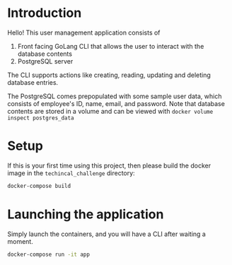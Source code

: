 # Introduction

Hello! This user management application consists of
1. Front facing GoLang CLI that allows the user to interact with the database contents
1. PostgreSQL server

The CLI supports actions like creating, reading, updating and deleting database entries.

The PostgreSQL comes prepopulated with some sample user data, which consists of employee's ID, name, email, and password. Note that database contents are stored in a volume and can be viewed with `docker volume inspect postgres_data`

# Setup
If this is your first time using this project, then please build the docker image in the `techincal_challenge` directory:

```bash
docker-compose build
```

# Launching the application
Simply launch the containers, and you will have a CLI after waiting a moment.

```bash
docker-compose run -it app
```

